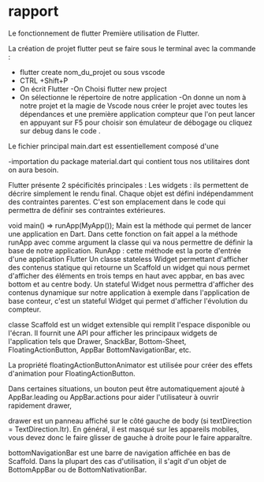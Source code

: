 # rapport
Le fonctionnement de flutter 
Première utilisation de Flutter.

La création de projet flutter peut se faire sous le terminal avec la commande :
- flutter create nom_du_projet ou sous vscode 
- CTRL +Shift+P 
- On écrit Flutter 
-On Choisi flutter new project
- On sélectionne le répertoire de notre application
-On donne un nom à notre projet et la magie de Vscode nous créer le projet avec toutes les dépendances et une
première application compteur que l'on peut lancer en appuyant sur F5 pour choisir son émulateur de débogage ou
cliquez sur debug dans le code .

Le fichier principal main.dart est essentiellement composé d'une

-importation du package material.dart qui contient tous nos utilitaires dont on aura besoin.

Flutter présente 2 spécificités principales : Les widgets : ils permettent de décrire simplement le rendu final. Chaque objet est défini indépendamment des contraintes parentes. C'est son emplacement dans le code qui permettra de définir ses contraintes extérieures.

void main() => runApp(MyApp()); Main est la méthode qui permet de lancer une application en Dart.
Dans cette fonction on fait appel a la méthode runApp avec comme argument la classe qui va nous permettre de définir
la base de notre application. RunApp : cette méthode est la porte d'entrée d'une application Flutter
Un classe stateless Widget permettant d'afficher des contenus statique qui retourne
un Scaffold un widget qui nous permet d'afficher des éléments en trois temps en haut avec appbar, en bas
avec bottom et au centre body.
Un stateful Widget nous permettra d'afficher des contenus dynamique sur notre application à exemple
dans l'application de base conteur, c'est un stateful Widget qui permet d'afficher l'évolution du compteur.


classe Scaffold est un widget extensible qui remplit l'espace disponible ou l'écran.
Il fournit une API pour afficher les principaux widgets de l'application tels que
 Drawer,
 SnackBar,
 Bottom-Sheet,
 FloatingActionButton,
 AppBar
 BottomNavigationBar, etc.

La propriété floatingActionButtonAnimator est utilisée pour créer des effets d'animation pour FloatingActionButton.

Dans certaines situations, un bouton peut être automatiquement ajouté à AppBar.leading ou AppBar.actions
pour aider l'utilisateur à ouvrir rapidement drawer,

drawer est un panneau affiché sur le côté gauche de body (si textDirection = TextDirection.ltr).
En général, il est masqué sur les appareils mobiles, vous devez donc le faire glisser de gauche à droite
pour le faire apparaître.

bottomNavigationBar est une barre de navigation affichée en bas de Scaffold.
Dans la plupart des cas d'utilisation, il s'agit d'un objet de BottomAppBar ou de BottomNativationBar.
